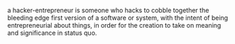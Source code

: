 a hacker-entrepreneur is someone who hacks to cobble together the bleeding edge first version of a software or system, with the intent of being entrepreneurial about things, in order for the creation to take on meaning and significance in status quo. 
